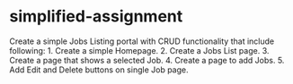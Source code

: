 # simplified-assignment
Create a simple Jobs Listing portal with CRUD functionality that include following: 1. Create a simple Homepage. 2. Create a Jobs List page. 3. Create a page that shows a selected Job. 4. Create a page to add Jobs. 5. Add Edit and Delete buttons on single Job page.
